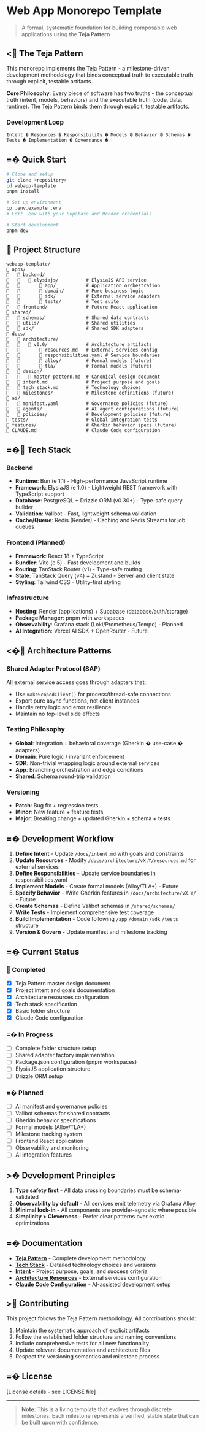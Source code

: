 # Web App Monorepo Template

> A formal, systematic foundation for building composable web applications using the **Teja Pattern**

## < The Teja Pattern

This monorepo implements the Teja Pattern - a milestone-driven development methodology that binds conceptual truth to executable truth through explicit, testable artifacts.

**Core Philosophy**: Every piece of software has two truths - the conceptual truth (intent, models, behaviors) and the executable truth (code, data, runtime). The Teja Pattern binds them through explicit, testable artifacts.

### Development Loop

```
Intent � Resources � Responsibility � Models � Behavior � Schemas � Tests � Implementation � Governance �
```

## =� Quick Start

```bash
# Clone and setup
git clone <repository>
cd webapp-template
pnpm install

# Set up environment
cp .env.example .env
# Edit .env with your Supabase and Render credentials

# Start development
pnpm dev
```

## 📁 Project Structure

```
webapp-template/
   apps/
      backend/
         elysiajs/          # ElysiaJS API service
             app/           # Application orchestration
             domain/        # Pure business logic
             sdk/           # External service adapters
             tests/         # Test suite
      frontend/              # Future React application
   shared/
      schemas/               # Shared data contracts
      utils/                 # Shared utilities
      sdk/                   # Shared SDK adapters
   docs/
      architecture/
         v0.0/              # Architecture artifacts
             resources.md   # External services config
             responsibilities.yaml # Service boundaries
             alloy/         # Formal models (future)
             tla/           # Formal models (future)
      design/
         master-pattern.md  # Canonical design document
      intent.md              # Project purpose and goals
      tech_stack.md          # Technology choices
      milestones/            # Milestone definitions (future)
   ai/
      manifest.yaml          # Governance policies (future)
      agents/                # AI agent configurations (future)
      policies/              # Development policies (future)
   tests/                     # Global integration tests
   features/                  # Gherkin behavior specs (future)
   CLAUDE.md                  # Claude Code configuration
```

## =� Tech Stack

### Backend
- **Runtime**: Bun (e 1.1) - High-performance JavaScript runtime
- **Framework**: ElysiaJS (e 1.0) - Lightweight REST framework with TypeScript support
- **Database**: PostgreSQL + Drizzle ORM (v0.30+) - Type-safe query builder
- **Validation**: Valibot - Fast, lightweight schema validation
- **Cache/Queue**: Redis (Render) - Caching and Redis Streams for job queues

### Frontend (Planned)
- **Framework**: React 18 + TypeScript
- **Bundler**: Vite (e 5) - Fast development and builds
- **Routing**: TanStack Router (v1) - Type-safe routing
- **State**: TanStack Query (v4) + Zustand - Server and client state
- **Styling**: Tailwind CSS - Utility-first styling

### Infrastructure
- **Hosting**: Render (applications) + Supabase (database/auth/storage)
- **Package Manager**: pnpm with workspaces
- **Observability**: Grafana stack (Loki/Prometheus/Tempo) - Planned
- **AI Integration**: Vercel AI SDK + OpenRouter - Future

## <� Architecture Patterns

### Shared Adapter Protocol (SAP)
All external service access goes through adapters that:
- Use `makeScopedClient()` for process/thread-safe connections
- Export pure async functions, not client instances
- Handle retry logic and error resilience
- Maintain no top-level side effects

### Testing Philosophy
- **Global**: Integration + behavioral coverage (Gherkin � use-case � adapters)
- **Domain**: Pure logic / invariant enforcement
- **SDK**: Non-trivial wrapping logic around external services
- **App**: Branching orchestration and edge conditions
- **Shared**: Schema round-trip validation

### Versioning
- **Patch**: Bug fix + regression tests
- **Minor**: New feature + feature tests
- **Major**: Breaking change + updated Gherkin + schema + tests

## =� Development Workflow

1. **Define Intent** - Update `/docs/intent.md` with goals and constraints
2. **Update Resources** - Modify `/docs/architecture/vX.Y/resources.md` for external services
3. **Define Responsibilities** - Update service boundaries in responsibilities.yaml
4. **Implement Models** - Create formal models (Alloy/TLA+) - Future
5. **Specify Behavior** - Write Gherkin features in `/docs/architecture/vX.Y/` - Future
6. **Create Schemas** - Define Valibot schemas in `/shared/schemas/`
7. **Write Tests** - Implement comprehensive test coverage
8. **Build Implementation** - Code following `/app` `/domain` `/sdk` `/tests` structure
9. **Version & Govern** - Update manifest and milestone tracking

## =� Current Status

###  Completed
- [x] Teja Pattern master design document
- [x] Project intent and goals documentation
- [x] Architecture resources configuration
- [x] Tech stack specification
- [x] Basic folder structure
- [x] Claude Code configuration

### =� In Progress
- [ ] Complete folder structure setup
- [ ] Shared adapter factory implementation
- [ ] Package.json configuration (pnpm workspaces)
- [ ] ElysiaJS application structure
- [ ] Drizzle ORM setup

### =� Planned
- [ ] AI manifest and governance policies
- [ ] Valibot schemas for shared contracts
- [ ] Gherkin behavior specifications
- [ ] Formal models (Alloy/TLA+)
- [ ] Milestone tracking system
- [ ] Frontend React application
- [ ] Observability and monitoring
- [ ] AI integration features

## >� Development Principles

1. **Type safety first** - All data crossing boundaries must be schema-validated
2. **Observability by default** - All services emit telemetry via Grafana Alloy
3. **Minimal lock-in** - All components are provider-agnostic where possible
4. **Simplicity > Cleverness** - Prefer clear patterns over exotic optimizations

## =� Documentation

- **[Teja Pattern](./docs/design/master-pattern.md)** - Complete development methodology
- **[Tech Stack](./docs/tech_stack.md)** - Detailed technology choices and versions
- **[Intent](./docs/intent.md)** - Project purpose, goals, and success criteria
- **[Architecture Resources](./docs/architecture/v0.0/resources.md)** - External services configuration
- **[Claude Code Configuration](./CLAUDE.md)** - AI-assisted development setup

## > Contributing

This project follows the Teja Pattern methodology. All contributions should:

1. Maintain the systematic approach of explicit artifacts
2. Follow the established folder structure and naming conventions
3. Include comprehensive tests for all new functionality
4. Update relevant documentation and architecture files
5. Respect the versioning semantics and milestone process

## =� License

[License details - see LICENSE file]

---

> **Note**: This is a living template that evolves through discrete milestones. Each milestone represents a verified, stable state that can be built upon with confidence.